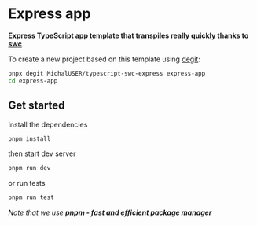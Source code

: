 # Express app

**Express TypeScript app template that transpiles really quickly thanks to [swc](https://swc.rs)**

To create a new project based on this template using [degit](https://github.com/Rich-Harris/degit):

```bash
pnpx degit MichalUSER/typescript-swc-express express-app
cd express-app
```

## Get started

Install the dependencies

```bash
pnpm install
```

then start dev server

```bash
pnpm run dev
```

or run tests

```bash
pnpm run test
```

_Note that we use **[pnpm](https://pnpm.io) - fast and efficient package manager**_
